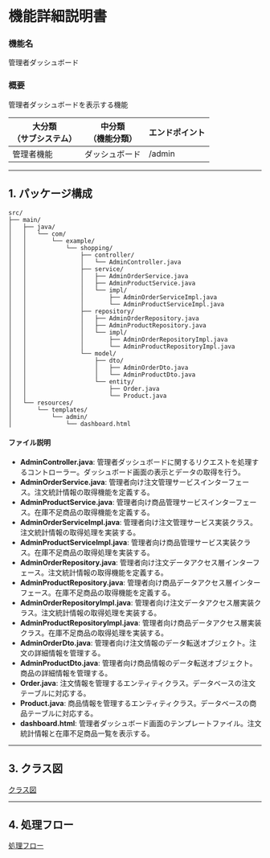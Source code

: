 # 機能詳細説明書
### 機能名
管理者ダッシュボード

### 概要
管理者ダッシュボードを表示する機能

|大分類<br>（サブシステム）|中分類<br>（機能分類）|エンドポイント|
|----|----|----|
|管理者機能|ダッシュボード|/admin|

---

## 1. パッケージ構成
```
src/
├── main/
│   ├── java/
│   │   └── com/
│   │       └── example/
│   │           └── shopping/
│   │               ├── controller/
│   │               │   └── AdminController.java
│   │               ├── service/
│   │               │   ├── AdminOrderService.java
│   │               │   ├── AdminProductService.java
│   │               │   └── impl/
│   │               │       ├── AdminOrderServiceImpl.java
│   │               │       └── AdminProductServiceImpl.java
│   │               ├── repository/
│   │               │   ├── AdminOrderRepository.java
│   │               │   ├── AdminProductRepository.java
│   │               │   └── impl/
│   │               │       ├── AdminOrderRepositoryImpl.java
│   │               │       └── AdminProductRepositoryImpl.java
│   │               └── model/
│   │                   ├── dto/
│   │                   │   ├── AdminOrderDto.java
│   │                   │   └── AdminProductDto.java
│   │                   └── entity/
│   │                       ├── Order.java
│   │                       └── Product.java
│   └── resources/
│       └── templates/
│           └── admin/
│               └── dashboard.html
```

#### ファイル説明
- **AdminController.java**: 管理者ダッシュボードに関するリクエストを処理するコントローラー。ダッシュボード画面の表示とデータの取得を行う。
- **AdminOrderService.java**: 管理者向け注文管理サービスインターフェース。注文統計情報の取得機能を定義する。
- **AdminProductService.java**: 管理者向け商品管理サービスインターフェース。在庫不足商品の取得機能を定義する。
- **AdminOrderServiceImpl.java**: 管理者向け注文管理サービス実装クラス。注文統計情報の取得処理を実装する。
- **AdminProductServiceImpl.java**: 管理者向け商品管理サービス実装クラス。在庫不足商品の取得処理を実装する。
- **AdminOrderRepository.java**: 管理者向け注文データアクセス層インターフェース。注文統計情報の取得機能を定義する。
- **AdminProductRepository.java**: 管理者向け商品データアクセス層インターフェース。在庫不足商品の取得機能を定義する。
- **AdminOrderRepositoryImpl.java**: 管理者向け注文データアクセス層実装クラス。注文統計情報の取得処理を実装する。
- **AdminProductRepositoryImpl.java**: 管理者向け商品データアクセス層実装クラス。在庫不足商品の取得処理を実装する。
- **AdminOrderDto.java**: 管理者向け注文情報のデータ転送オブジェクト。注文の詳細情報を管理する。
- **AdminProductDto.java**: 管理者向け商品情報のデータ転送オブジェクト。商品の詳細情報を管理する。
- **Order.java**: 注文情報を管理するエンティティクラス。データベースの注文テーブルに対応する。
- **Product.java**: 商品情報を管理するエンティティクラス。データベースの商品テーブルに対応する。
- **dashboard.html**: 管理者ダッシュボード画面のテンプレートファイル。注文統計情報と在庫不足商品一覧を表示する。

---

## 3. クラス図
[クラス図](クラス図/クラス図_管理者ダッシュボード.md)

---

## 4. 処理フロー
[処理フロー](シーケンス図/シーケンス図_管理者ダッシュボード.md) 